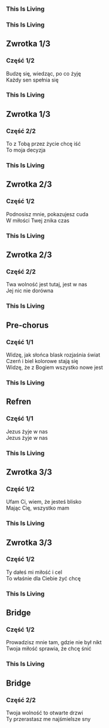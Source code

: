 <section data-menu-title="This Is Living">
    <aside class="notes">
        <h1>This Is Living</h1>
    </aside>
</section>
<section data-menu-title="Budzę się, widząc po co żyję">
    <aside class="notes">
        <h1>This Is Living</h1>
        <h2>Zwrotka 1/3</h2>
        <h3>Część 1/2</h3>
    </aside>
    Budzę się, wiedząc, po co żyję<br>Każdy sen spełnia się
</section>
<section data-menu-title="To z Tobą przez życie chcę iść">
    <aside class="notes">
        <h1>This Is Living</h1>
        <h2>Zwrotka 1/3</h2>
        <h3>Część 2/2</h3>
    </aside>
    To z Tobą przez życie chcę iść<br>To moja decyzja
</section>
<section data-menu-title="Podnosisz mnie, pokazujesz cuda">
    <aside class="notes">
        <h1>This Is Living</h1>
        <h2>Zwrotka 2/3</h2>
        <h3>Część 1/2</h3>
    </aside>
    Podnosisz mnie, pokazujesz cuda<br>W miłości Twej znika czas
</section>
<section data-menu-title="Twa wolność jest tutaj, jest w nas">
    <aside class="notes">
        <h1>This Is Living</h1>
        <h2>Zwrotka 2/3</h2>
        <h3>Część 2/2</h3>
    </aside>
    Twa wolność jest tutaj, jest w nas<br>Jej nic nie dorówna
</section>
<section data-menu-title="Widzę, jak słońca blask rozjaśnia świat">
    <aside class="notes">
        <h1>This Is Living</h1>
        <h2>Pre-chorus</h2>
        <h3>Część 1/1</h3>
    </aside>
    Widzę, jak słońca blask rozjaśnia świat<br>Czerń i biel kolorowe stają się
    <br>Widzę, że z Bogiem wszystko nowe jest
</section>
<section data-menu-title="Jezus żyje w nas">
    <aside class="notes">
        <h1>This Is Living</h1>
        <h2>Refren</h2>
        <h3>Część 1/1</h3>
    </aside>Jezus żyje w nas<br>Jezus żyje w nas
</section>
<section data-menu-title="Ufam Ci, wiem, że jesteś blisko">
    <aside class="notes">
        <h1>This Is Living</h1>
        <h2>Zwrotka 3/3</h2>
        <h3>Część 1/2</h3>
    </aside>
    Ufam Ci, wiem, że jesteś blisko<br>Mając Cię, wszystko mam
</section>
<section data-menu-title="Ty dałeś mi miłość i cel">
    <aside class="notes">
        <h1>This Is Living</h1>
        <h2>Zwrotka 3/3</h2>
        <h3>Część 1/2</h3>
    </aside>
    Ty dałeś mi miłość i cel<br>To właśnie dla Ciebie żyć chcę
</section>
<section data-menu-title="Prowadzisz mnie tam, gdzie nie był nikt">
    <aside class="notes">
        <h1>This Is Living</h1>
        <h2>Bridge</h2>
        <h3>Część 1/2</h3>
    </aside>
    Prowadzisz mnie tam, gdzie nie był nikt<br>Twoja miłość sprawia, że chcę śnić
</section>
<section data-menu-title="Twoja wolność to otwarte drzwi">
    <aside class="notes">
        <h1>This Is Living</h1>
        <h2>Bridge</h2>
        <h3>Część 2/2</h3>
    </aside>
    Twoja wolność to otwarte drzwi<br>Ty przerastasz me najśmielsze sny
</section>